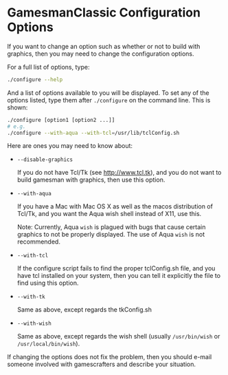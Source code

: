 # GamesmanClassic Configuration Options

If you want to change an option such as whether or not to build with graphics, then you may need to change the configuration options.

For a full list of options, type:

```bash
./configure --help
```

And a list of options available to you will be displayed.
To set any of the options listed, type them after `./configure` on the command line. This is shown:

```bash
./configure [option1 [option2 ...]]
# e.g.
./configure --with-aqua --with-tcl=/usr/lib/tclConfig.sh
```

Here are ones you may need to know about:

- `--disable-graphics`

    If you do not have Tcl/Tk (see http://www.tcl.tk), and you do not want to build gamesman with graphics, then use this option.

- `--with-aqua`

    If you have a Mac with Mac OS X as well as the macos distribution of Tcl/Tk, and you want the Aqua wish shell instead of X11, use this.
    
    Note: Currently, Aqua `wish` is plagued with bugs that cause certain graphics to not be properly displayed. The use of Aqua `wish` is not recommended.

- `--with-tcl`

    If the configure script fails to find the proper tclConfig.sh file, and you have tcl installed on your system, then you can tell it explicitly the file to find using this option.

- `--with-tk`

    Same as above, except regards the tkConfig.sh

- `--with-wish`

    Same as above, except regards the wish shell (usually `/usr/bin/wish` or `/usr/local/bin/wish`).

If changing the options does not fix the problem, then you should e-mail someone involved with gamescrafters and describe your situation.
